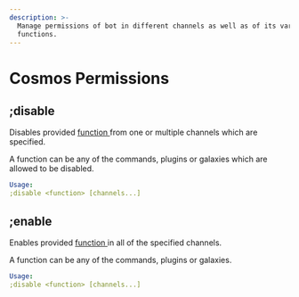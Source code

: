 ```yaml
---
description: >-
  Manage permissions of bot in different channels as well as of its various
  functions.
---
```


# Cosmos Permissions

## ;disable

Disables provided [function ](../galaxy-reference.md#the-functions-hierarchy)from one or multiple channels which are specified.  
A function can be any of the commands, plugins or galaxies which are allowed to be disabled.

```yaml
Usage:
;disable <function> [channels...]
```

## ;enable

Enables provided [function ](../galaxy-reference.md#the-functions-hierarchy)in all of the specified channels.  
A function can be any of the commands, plugins or galaxies.

```yaml
Usage:
;disable <function> [channels...]
```

